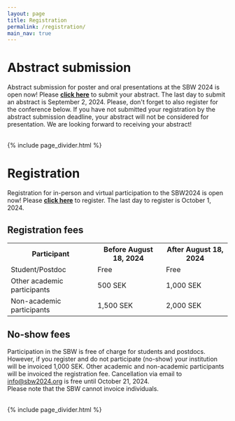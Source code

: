 ```yaml
---
layout: page
title: Registration
permalink: /registration/
main_nav: true
---
```


# Abstract submission

Abstract submission for poster and oral presentations at the SBW 2024 is open now! Please <b>[click here](https://docs.google.com/forms/d/e/1FAIpQLSdGFBj7f6cx49fU-yqM9MLOuTlayjOEHSc-OHSUiQl4wNKz6g/viewform?usp=sharing)</b> to submit your abstract. The last day to submit an abstract is September 2, 2024. Please, don't forget to also register for the conference below. If you have not submitted your registration by the abstract submission deadline, your abstract will not be considered for presentation. We are looking forward to receiving your abstract!

<br>
 {% include page_divider.html %}

# Registration

Registration for in-person and virtual participation to the SBW2024 is open now! Please <b>[click here](https://docs.google.com/forms/d/e/1FAIpQLScRN2BbuBoD4W1o6xO13wd4SE38HT3Pwr0wzOF594hsn8IAPQ/viewform?usp=sharing)</b> to register. The last day to register is October 1, 2024. 

## Registration fees

<table>
  <tr>
    <th>Participant</th>
    <th>Before August 18, 2024</th>
    <th>After August 18, 2024</th>
  </tr>
  <tr>
    <td>Student/Postdoc</td>
    <td>Free</td>
    <td>Free</td>
  </tr>
  <tr>
    <td>Other academic participants</td>
    <td>500 SEK</td>
    <td>1,000 SEK</td>
  </tr>
  <tr>
    <td>Non-academic participants</td>
    <td>1,500 SEK</td>
    <td>2,000 SEK</td>
  </tr>
</table>

## No-show fees
Participation in the SBW is free of charge for students and postdocs. However, if you register and do not participate (no-show) your institution will be invoiced 1,000 SEK. Other academic and non-academic participants will be invoiced the registration fee. Cancellation via email to <info@sbw2024.org> is free until October 21, 2024.
<br>
Please note that the SBW cannot invoice individuals.

<br>
 {% include page_divider.html %}

